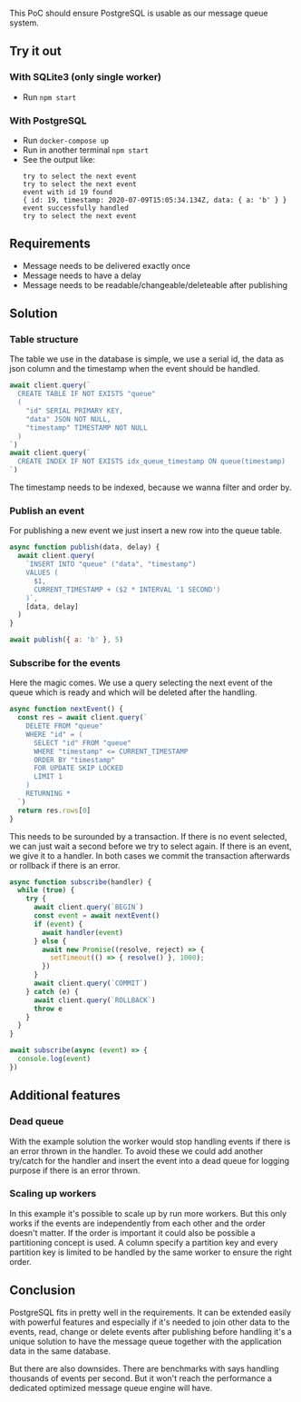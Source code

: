 This PoC should ensure PostgreSQL is usable as our message queue system.

## Try it out

### With SQLite3 (only single worker)

* Run `npm start`

### With PostgreSQL

* Run `docker-compose up`
* Run in another terminal `npm start`
* See the output like:
  ```
  try to select the next event
  try to select the next event
  event with id 19 found
  { id: 19, timestamp: 2020-07-09T15:05:34.134Z, data: { a: 'b' } }
  event successfully handled
  try to select the next event
  ```

## Requirements

* Message needs to be delivered exactly once
* Message needs to have a delay
* Message needs to be readable/changeable/deleteable after publishing

## Solution

### Table structure

The table we use in the database is simple, we use a serial id, the data as json
column and the timestamp when the event should be handled.

```javascript
await client.query(`
  CREATE TABLE IF NOT EXISTS "queue"
  (
    "id" SERIAL PRIMARY KEY,
    "data" JSON NOT NULL,
    "timestamp" TIMESTAMP NOT NULL
  )
`)
await client.query(`
  CREATE INDEX IF NOT EXISTS idx_queue_timestamp ON queue(timestamp)
`)
```

The timestamp needs to be indexed, because we wanna filter and order by.

### Publish an event

For publishing a new event we just insert a new row into the queue table.

```javascript
async function publish(data, delay) {
  await client.query(
    `INSERT INTO "queue" ("data", "timestamp")
    VALUES (
      $1,
      CURRENT_TIMESTAMP + ($2 * INTERVAL '1 SECOND')
    )`,
    [data, delay]
  )
}

await publish({ a: 'b' }, 5)
```

### Subscribe for the events

Here the magic comes. We use a query selecting the next event of the queue which
is ready and which will be deleted after the handling.

```javascript
async function nextEvent() {
  const res = await client.query(`
    DELETE FROM "queue"
    WHERE "id" = (
      SELECT "id" FROM "queue"
      WHERE "timestamp" <= CURRENT_TIMESTAMP
      ORDER BY "timestamp"
      FOR UPDATE SKIP LOCKED
      LIMIT 1
    )
    RETURNING *
  `)
  return res.rows[0]
}
```

This needs to be surounded by a transaction. If there is no event selected, we
can just wait a second before we try to select again. If there is an event, we
give it to a handler. In both cases we commit the transaction afterwards or
rollback if there is an error.

```javascript
async function subscribe(handler) {
  while (true) {
    try {
      await client.query(`BEGIN`)
      const event = await nextEvent()
      if (event) {
        await handler(event)
      } else {
        await new Promise((resolve, reject) => {
          setTimeout(() => { resolve() }, 1000);
        })
      }
      await client.query(`COMMIT`)
    } catch (e) {
      await client.query(`ROLLBACK`)
      throw e
    }
  }
}

await subscribe(async (event) => {
  console.log(event)
})
```

## Additional features

### Dead queue

With the example solution the worker would stop handling events if there is an
error thrown in the handler. To avoid these we could add another try/catch for
the handler and insert the event into a dead queue for logging purpose if there
is an error thrown.

### Scaling up workers

In this example it's possible to scale up by run more workers. But this only
works if the events are independently from each other and the order doesn't
matter. If the order is important it could also be possible a partitioning
concept is used. A column specify a partition key and every partition key is
limited to be handled by the same worker to ensure the right order.

## Conclusion

PostgreSQL fits in pretty well in the requirements. It can be extended easily
with powerful features and especially if it's needed to join other data to the
events, read, change or delete events after publishing before handling it's
a unique solution to have the message queue together with the application data
in the same database.

But there are also downsides. There are benchmarks with says handling thousands
of events per second. But it won't reach the performance a dedicated optimized
message queue engine will have.
